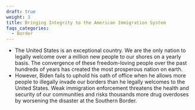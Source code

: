 ```yaml
---
draft: true
weight: 3
title: Bringing Integrity to the American Immigration System
faqs_categories:
  - Border
---
```

* The United States is an exceptional country. We are the only nation to legally welcome over a million new people to our shores on a yearly basis. The convergence of these freedom-loving people over the past hundreds of years has created the most prosperous nation on earth.
* However, Biden fails to uphold his oath of office when he allows more people to illegally invade our borders than he legally welcomes to the United States. Weak immigration enforcement threatens the health and security of our communities and risks thousands more drug overdoses by worsening the disaster at the Southern Border.